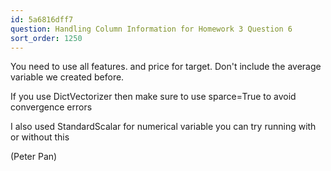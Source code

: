 ```yaml
---
id: 5a6816dff7
question: Handling Column Information for Homework 3 Question 6
sort_order: 1250
---
```


You need to use all features. and price for target. Don't include the average variable we created before.

If you use DictVectorizer then make sure to use sparce=True to avoid convergence errors

I also used StandardScalar for numerical variable you can try running with or without this

(Peter Pan)

